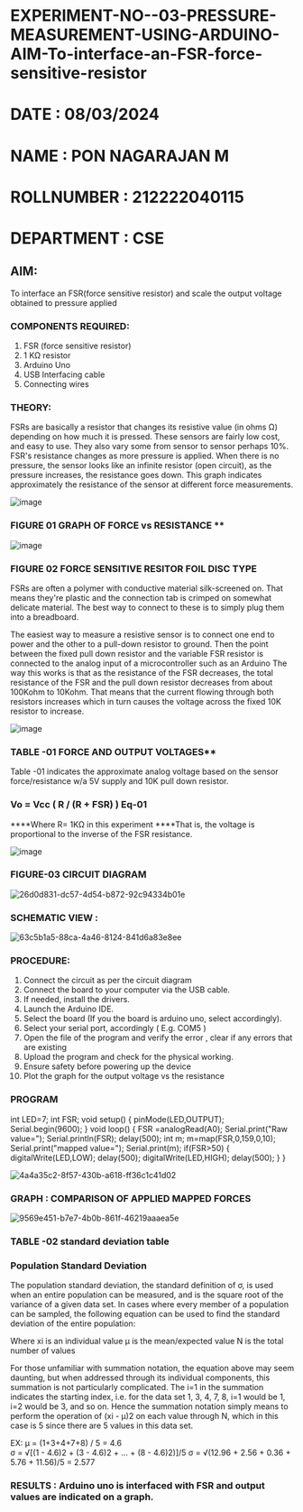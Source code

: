 # EXPERIMENT-NO--03-PRESSURE-MEASUREMENT-USING-ARDUINO-AIM-To-interface-an-FSR-force-sensitive-resistor

# DATE : 08/03/2024
# NAME : PON NAGARAJAN M
# ROLLNUMBER : 212222040115
# DEPARTMENT : CSE
## AIM: 
To interface an FSR(force sensitive resistor) and scale the output voltage obtained to pressure applied 
 
### COMPONENTS REQUIRED:
1.	FSR  (force sensitive resistor)
2.	1 KΩ resistor 
3.	Arduino Uno 
4.	USB Interfacing cable 
5.	Connecting wires 


### THEORY: 
FSRs are basically a resistor that changes its resistive value (in ohms Ω) depending on how much it is pressed. These sensors are fairly low cost, and easy to use. They also vary some from sensor to sensor perhaps 10%. FSR's resistance changes as more pressure is applied. When there is no pressure, the sensor looks like an infinite resistor (open circuit), as the pressure increases, the resistance goes down. This graph indicates approximately the resistance of the sensor at different force measurements.
 

![image](https://user-images.githubusercontent.com/36288975/163532939-d6888ae1-4068-4d83-86a7-fc4c32d5179e.png)

### FIGURE 01 GRAPH OF FORCE vs RESISTANCE **




![image](https://user-images.githubusercontent.com/36288975/163532957-82d57567-a1c3-48c5-8a87-7ea66d6fca49.png)




### FIGURE 02 FORCE SENSITIVE RESITOR FOIL DISC TYPE  

FSRs are often a polymer with conductive material silk-screened on. That means they're plastic and the connection tab is crimped on somewhat delicate material. The best way to connect to these is to simply plug them into a breadboard.

The easiest way to measure a resistive sensor is to connect one end to power and the other to a pull-down resistor to ground. Then the point between the fixed pull down resistor and the variable FSR resistor is connected to the analog input of a microcontroller such as an Arduino The way this works is that as the resistance of the FSR decreases, the total resistance of the FSR and the pull down resistor decreases from about 100Kohm to 10Kohm. That means that the current flowing through both resistors increases which in turn causes the voltage across the fixed 10K resistor to increase.

 ![image](https://user-images.githubusercontent.com/36288975/163532972-2b909551-12c9-485d-adb1-d1e988d557bd.png)

### TABLE -01 FORCE AND OUTPUT VOLTAGES**
	
  Table -01 indicates the approximate analog voltage based on the sensor force/resistance w/a 5V supply and 10K pull down resistor.

### Vo = Vcc ( R / (R + FSR) )								Eq-01

****Where R= 1KΩ in this experiment 
****That is, the voltage is proportional to the inverse of the FSR resistance.










![image](https://user-images.githubusercontent.com/36288975/163532979-a2a5cb5c-f495-442c-843e-bebb82737a35.png)



### FIGURE-03 CIRCUIT DIAGRAM

![26d0d831-dc57-4d54-b872-92c94334b01e](https://github.com/PonnagarajanMurugan/EXPERIMENT-NO--04-PRESSURE-MEASUREMENT-USING-ARDUINO-AIM-To-interface-an-FSR-force-sensitive-resist/assets/119476356/da32b63b-b30c-4859-88ba-e58d7d586845)

### SCHEMATIC VIEW :

![63c5b1a5-88ca-4a46-8124-841d6a83e8ee](https://github.com/PonnagarajanMurugan/EXPERIMENT-NO--04-PRESSURE-MEASUREMENT-USING-ARDUINO-AIM-To-interface-an-FSR-force-sensitive-resist/assets/119476356/1eb42fd4-2265-47ba-9697-11869320ec48)


### PROCEDURE:
1.	Connect the circuit as per the circuit diagram 
2.	Connect the board to your computer via the USB cable.
3.	If needed, install the drivers.
4.	Launch the Arduino IDE.
5.	Select the board (If you the board is arduino uno, select accordingly).
6.	Select your serial port, accordingly ( E.g. COM5 )
7.	Open the file of the program  and verify the error , clear if any errors that are existing 
8.	Upload the program and check for the physical working. 
9.	Ensure safety before powering up the device 
10.	Plot the graph for the output voltage vs the resistance 


### PROGRAM 

int LED=7;
int FSR;
void setup()
{
  pinMode(LED,OUTPUT);
  Serial.begin(9600);
}
void loop()
{
  FSR =analogRead(A0);
  Serial.print("Raw value=");
  Serial.println(FSR);
  delay(500);
  int m;
  m=map(FSR,0,159,0,10);
  Serial.print("mapped value=");
  Serial.print(m);
  if(FSR>50)
  {
    digitalWrite(LED,LOW);
    delay(500);
    digitalWrite(LED,HIGH);
    delay(500);
  }
}
 
![4a4a35c2-8f57-430b-a618-ff36c1c41d02](https://github.com/PonnagarajanMurugan/EXPERIMENT-NO--04-PRESSURE-MEASUREMENT-USING-ARDUINO-AIM-To-interface-an-FSR-force-sensitive-resist/assets/119476356/97653ef2-811a-46d5-b44e-bd54226c67bd)

### GRAPH : COMPARISON OF APPLIED MAPPED FORCES

![9569e451-b7e7-4b0b-861f-46219aaaea5e](https://github.com/PonnagarajanMurugan/EXPERIMENT-NO--04-PRESSURE-MEASUREMENT-USING-ARDUINO-AIM-To-interface-an-FSR-force-sensitive-resist/assets/119476356/b9ad2fa4-0750-4eab-8255-fa94d28e4eb3)

### TABLE -02 standard deviation table 
### Population Standard Deviation
The population standard deviation, the standard definition of σ, is used when an entire population can be measured, and is the square root of the variance of a given data set. In cases where every member of a population can be sampled, the following equation can be used to find the standard deviation of the entire population:



Where
xi is an individual value
μ is the mean/expected value
N is the total number of values

For those unfamiliar with summation notation, the equation above may seem daunting, but when addressed through its individual components, this summation is not particularly complicated. The i=1 in the summation indicates the starting index, i.e. for the data set 1, 3, 4, 7, 8, i=1 would be 1, i=2 would be 3, and so on. Hence the summation notation simply means to perform the operation of (xi - μ)2 on each value through N, which in this case is 5 since there are 5 values in this data set.

EX:           μ = (1+3+4+7+8) / 5 = 4.6        
σ = √[(1 - 4.6)2 + (3 - 4.6)2 + ... + (8 - 4.6)2)]/5
σ = √(12.96 + 2.56 + 0.36 + 5.76 + 11.56)/5 = 2.577



### RESULTS : Arduino uno is interfaced with FSR and output values are indicated on a graph.
